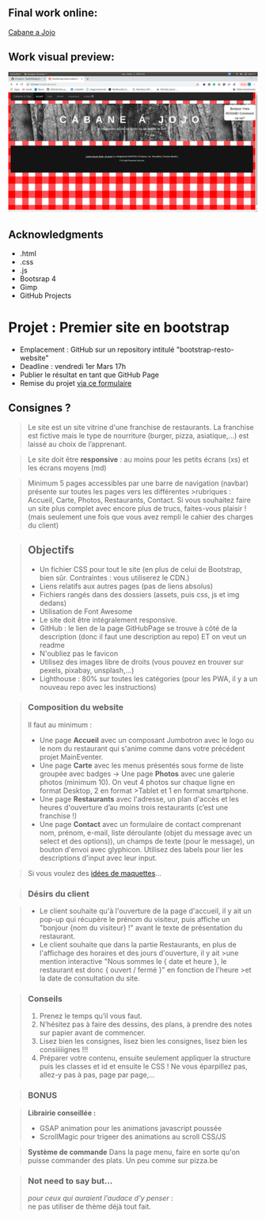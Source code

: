 ## Final work online:
[Cabane a Jojo](https://mathildeba.github.io/bootstrap-resto-website/)

## Work visual preview:
<img src="https://github.com/MathildeBa/bootstrap-resto-website/blob/developpement/asset/img/visual.jpg" class="final visual"/>

## Acknowledgments

* .html
* .css
* .js
* Bootsrap 4
* Gimp
* GitHub Projects


# Projet : Premier site en bootstrap

- Emplacement : GitHub sur un repository intitulé "bootstrap-resto-website"
- Deadline : vendredi 1er Mars 17h
- Publier le résultat en tant que GitHub Page
- Remise du projet [via ce formulaire](https://goo.gl/forms/nkikL2FEy3O11gFw1)

## Consignes ?

>Le site est un site vitrine d'une franchise de restaurants. La franchise est fictive mais le type de nourriture (burger, pizza, asiatique,...) est laissé au choix de l’apprenant.

>Le site doit être **responsive** : au moins pour les petits écrans (xs) et les écrans moyens (md)

>Minimum 5 pages accessibles par une barre de navigation (navbar) présente sur toutes les pages vers les différentes >rubriques : Accueil, Carte, Photos, Restaurants, Contact.
>Si vous souhaitez faire un site plus complet avec encore plus de trucs, faites-vous plaisir ! (mais seulement une fois que vous avez rempli le cahier des charges du client)

>## Objectifs 
>- Un fichier CSS pour tout le site (en plus de celui de Bootstrap, bien sûr. Contraintes : vous utiliserez le CDN.)
>- Liens relatifs aux autres pages (pas de liens absolus)
>- Fichiers rangés dans des dossiers (assets, puis css, js et img dedans)
>- Utilisation de Font Awesome
>- Le site doit être intégralement responsive.
>- GitHub : le lien de la page GitHubPage se trouve à côté de la description (donc il faut une description au repo) ET on veut un readme
>- N'oubliez pas le favicon
>- Utilisez des images libre de droits (vous pouvez en trouver sur pexels, pixabay, unsplash,...)
>- Lighthouse : 80% sur toutes les catégories (pour les PWA, il y a un nouveau repo avec les instructions)

>### Composition du website
>Il faut au minimum :
>- Une page **Accueil** avec un composant Jumbotron avec le logo ou le nom du restaurant qui s'anime comme dans votre précédent projet MainEventer.
>- Une page **Carte** avec les menus présentés sous forme de liste groupée avec badges
-> Une page **Photos** avec une galerie photos (minimum 10). On veut 4 photos sur chaque ligne en format Desktop, 2 en format >Tablet et 1 en format smartphone.
>- Une page **Restaurants** avec l'adresse, un plan d'accès et les heures d'ouverture d’au moins trois restaurants (c’est une franchise !)
>- Une page **Contact** avec un formulaire de contact comprenant nom, prénom, e-mail, liste déroulante (objet du message avec un select et des options)), un champs de texte (pour le message), un bouton d'envoi avec glyphicon. Utilisez des labels pour lier les descriptions d'input avec leur input.

>Si vous voulez des [idées de maquettes](mockup.md)...

>### Désirs du client

>- Le client souhaite qu'à l'ouverture de la page d'accueil, il y ait un pop-up qui récupère le prénom du visiteur, puis affiche un "bonjour {nom du visiteur} !" avant le texte de présentation du restaurant.
>- Le client souhaite que dans la partie Restaurants, en plus de l'affichage des horaires et des jours d'ouverture, il y ait >une mention interactive "Nous sommes le { date et heure }, le restaurant est donc { ouvert / fermé }" en fonction de l'heure >et la date de consultation du site.

>### Conseils
>1. Prenez le temps qu’il vous faut.
>2. N’hésitez pas à faire des dessins, des plans, à prendre des notes sur papier avant de commencer.
>3. Lisez bien les consignes, lisez bien les consignes, lisez bien les consiiiiignes !!!
>4. Préparer votre contenu, ensuite seulement appliquer la structure puis les classes et id et ensuite le CSS ! Ne vous éparpillez pas, allez-y pas à pas, page par page,...

>### BONUS

>**Librairie conseillée :**
>- GSAP animation pour les animations javascript poussée
>- ScrollMagic pour trigeer des animations au scroll CSS/JS

>**Système de commande**
>Dans la page menu, faire en sorte qu'on puisse commander des plats. Un peu comme sur pizza.be


>### Not need to say but...
>*pour ceux qui auraient l'audace d'y penser* :    
>ne pas utiliser de thème déjà tout fait.
